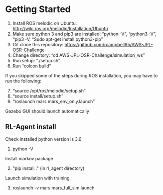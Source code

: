 # Getting Started

1. Install ROS melodic on Ubuntu: http://wiki.ros.org/melodic/Installation/Ubuntu
2. Make sure python 3 and pip3 are installed: “python -V”, “python3 -V”, “pip3 -V, “Sudo apt-get install python3-pip”
3. Git clone this repository: https://github.com/rcampbell95/AWS-JPL-OSR-Challenge
4. Change directory: “cd AWS-JPL-OSR-Challenge/simulation_ws”
5. Run setup: “./setup.sh”
6. Run “colcon build”

If you skipped some of the steps during ROS installation, you may have to run the following:

7. “source /opt/ros/melodic/setup.sh”
8. “source install/setup.sh”
9. “roslaunch mars mars_env_only.launch”

Gazebo GUI should launch automatically

## RL-Agent install
Check installed python version is 3.6 
1. python -V

Install markov package

2. "pip install ." (in rl_agent directory)

Launch simulation with training

3. roslaunch -v mars mars_full_sim.launch
